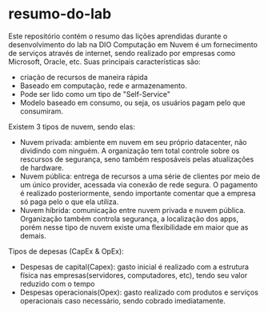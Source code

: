 # resumo-do-lab
Este repositório contém o resumo das lições aprendidas durante o desenvolvimento do lab na DIO
Computação em Nuvem é um fornecimento de serviços através de internet, sendo realizado por empresas como Microsoft, Oracle, etc.
Suas principais características são:
- criação de recursos de maneira rápida
- Baseado em computação, rede e armazenamento.
- Pode ser lido como um tipo de "Self-Service"
- Modelo baseado em consumo, ou seja, os usuários pagam pelo que consumiram.

Existem 3 tipos de nuvem, sendo elas: 
- Nuvem privada: ambiente em nuvem em seu próprio datacenter, não dividindo com ninguém. A organização tem total controle sobre os rescursos de segurança, seno também resposáveis pelas atualizações de hardware.
- Nuvem pública: entrega de recursos a uma série de clientes por meio de um único provider, acessada via conexão de rede segura. O pagamento é realizado posteriormente, sendo importante comentar que a empresa só paga pelo o que ela utiliza.
- Nuvem híbrida: comunicação entre nuvem privada e nuvem pública. Organização também controla segurança, a localização dos apps, porém nesse tipo de nuvem existe uma flexibilidade em maior que as demais.

Tipos de depesas (CapEx & OpEx):
- Despesas de capital(Capex): gasto inicial é realizado com a estrutura física nas empresas(servidores, computadores, etc), tendo seu valor reduzido com o tempo
- Despesas operacionais(Opex): gasto realizado com produtos e serviços operacionais caso necessário, sendo cobrado imediatamente.


